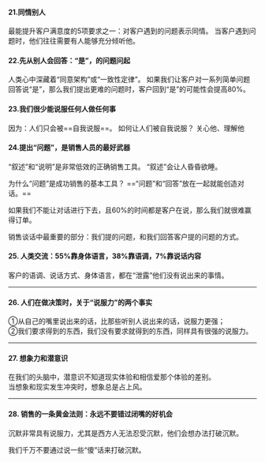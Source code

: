 #### 21.同情别人
最能提升客户满意度的5项要求之一：对客户遇到的问题表示同情。
当客户遇到问题时，他们往往需要有人能够充分倾听他。

#### 22.先从别人会回答：“是”，的问题问起
人类心中深藏着“同意架构”或“一致性定律”。
如果我们让客户对一系列简单问题回答说“是”，那么我们提出更难的问题时，客户回到“是”的可能性会提高80%。

#### 23.我们很少能说服任何人做任何事
因为：人们只会被==自我说服==。
如何让人们被自我说服？
关心他、理解他

#### 24.提出“问题”，是销售人员的最好武器
“叙述”和“说明”是非常低效的正确销售工具。
“叙述”会让人昏昏欲睡。

为什么“问题”是成功销售的基本工具？
==“问题”和“回答”放在一起就能创造对话。==

如果我们不能让对话进行下去，且60%的时间都是客户在说，那么我们就很难赢得订单。

销售谈话中最重要的部分：我们提的问题，和我们回答客户提的问题的方式。

#### 25. 人类交流：55%靠身体语言，38%靠语调，7%靠说话内容
客户的语调、说话方式、身体语言，都在“泄露”他们没有说出来的事情。

****
    
#### 26. 人们在做决策时，关于“说服力”的两个事实
①从自己的嘴里说出来的话，比那些听别人说出来的话，说服力更强；    
②我们要求得到的东西，我们没有要求就得到的东西，同样具有很强的说服力。

    
****
	
#### 27. 想象力和潜意识
在我们的头脑中，潜意识不知道现实体验和相信爱那个体验的差别。    
当想象和现实发生冲突时，想象总是占上风。
    
****
    
#### 28. 销售的一条黄金法则：永远不要错过闭嘴的好机会
沉默非常具有说服力，尤其是西方人无法忍受沉默，他们会想办法打破沉默。    
    
我们千万不要通过说一些“傻”话来打破沉默。